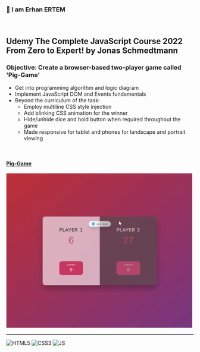 ### 👋 **I am Erhan ERTEM**

&emsp;

## Udemy The Complete JavaScript Course 2022 From Zero to Expert! by Jonas Schmedtmann

### **Objective:** Create a browser-based two-player game called 'Pig-Game'

- Get into programming algorithm and logic diagram
- Implement JavaScript DOM and Events fundamentals
- Beyond the curriculum of the task:
  - Employ multiline CSS style injection
  - Add blinking CSS animation for the winner
  - Hide/unhide dice and hold button when required throughout the game
  - Made responsive for tablet and phones for landscape and portrait viewing

&emsp;

#### [Pig-Game](https://pig-game-erhan-ertem.netlify.app)

<img src="./screenshot.webp" width="500px"/>

---

![HTML5](https://img.shields.io/badge/HTML5-E34F26?style=square&logo=html5&logoColor=white) ![CSS3](https://img.shields.io/badge/CSS3-1572B6?style=square&logo=css3&logoColor=white) ![JS](https://img.shields.io/badge/JavaScript-323330?style=square&logo=javascript&logoColor=F7DF1E)
